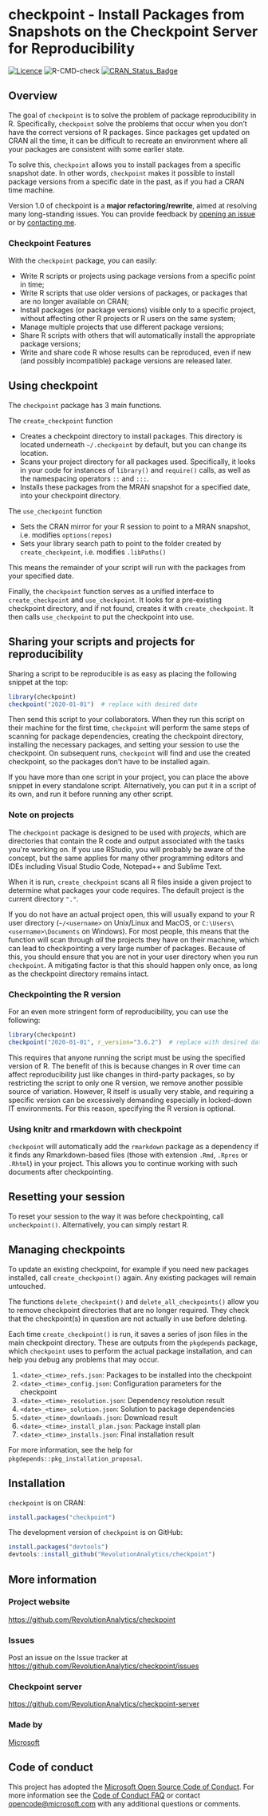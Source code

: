 
# checkpoint - Install Packages from Snapshots on the Checkpoint Server for Reproducibility

[![Licence](https://img.shields.io/badge/licence-GPL--2-blue.svg)](https://www.gnu.org/licenses/old-licenses/gpl-2.0.html)
![R-CMD-check](https://github.com/RevolutionAnalytics/checkpoint/workflows/R-CMD-check/badge.svg?branch=master)
[![CRAN\_Status\_Badge](https://www.r-pkg.org/badges/version/checkpoint)](https://cran.r-project.org/package=checkpoint)

## Overview

The goal of `checkpoint` is to solve the problem of package
reproducibility in R. Specifically, `checkpoint` solve the problems that
occur when you don’t have the correct versions of R packages. Since
packages get updated on CRAN all the time, it can be difficult to
recreate an environment where all your packages are consistent with some
earlier state.

To solve this, `checkpoint` allows you to install packages from a
specific snapshot date. In other words, `checkpoint` makes it possible
to install package versions from a specific date in the past, as if you
had a CRAN time machine.

Version 1.0 of checkpoint is a **major refactoring/rewrite**, aimed at resolving many long-standing issues. You can provide feedback by [opening an issue](https://github.com/RevolutionAnalytics/checkpoint/issues) or by [contacting me](mailto:hongooi@microsoft.com).

### Checkpoint Features

With the `checkpoint` package, you can easily:

  - Write R scripts or projects using package versions from a specific
    point in time;
  - Write R scripts that use older versions of packages, or packages
    that are no longer available on CRAN;
  - Install packages (or package versions) visible only to a specific
    project, without affecting other R projects or R users on the same
    system;
  - Manage multiple projects that use different package versions;
  - Share R scripts with others that will automatically install the
    appropriate package versions;
  - Write and share code R whose results can be reproduced, even if new
    (and possibly incompatible) package versions are released later.


## Using checkpoint

The `checkpoint` package has 3 main functions.

The `create_checkpoint` function

- Creates a checkpoint directory to install packages. This directory is located underneath `~/.checkpoint` by default, but you can change its location.
- Scans your project directory for all packages used. Specifically, it looks in your code for instances of `library()` and `require()` calls, as well as the namespacing operators `::` and `:::`.
- Installs these packages from the MRAN snapshot for a specified date, into your checkpoint directory.

The `use_checkpoint` function

- Sets the CRAN mirror for your R session to point to a MRAN snapshot, i.e. modifies `options(repos)`
- Sets your library search path to point to the folder created by `create_checkpoint`, i.e. modifies `.libPaths()`

This means the remainder of your script will run with the packages from your specified date.

Finally, the `checkpoint` function serves as a unified interface to `create_checkpoint` and `use_checkpoint`. It looks for a pre-existing checkpoint directory, and if not found, creates it with `create_checkpoint`. It then calls `use_checkpoint` to put the checkpoint into use.


## Sharing your scripts and projects for reproducibility

Sharing a script to be reproducible is as easy as placing the following snippet at the top:

```r
library(checkpoint)
checkpoint("2020-01-01")  # replace with desired date
```

Then send this script to your collaborators.  When they run this script on their machine for the first time, `checkpoint` will perform the same steps of scanning for package dependencies, creating the checkpoint directory, installing the necessary packages, and setting your session to use the checkpoint. On subsequent runs, `checkpoint` will find and use the created checkpoint, so the packages don't have to be installed again.

If you have more than one script in your project, you can place the above snippet in every standalone script. Alternatively, you can put it in a script of its own, and run it before running any other script.

### Note on projects

The `checkpoint` package is designed to be used with _projects_, which are directories that contain the R code and output associated with the tasks you're working on. If you use RStudio, you will probably be aware of the concept, but the same applies for many other programming editors and IDEs including Visual Studio Code, Notepad++ and Sublime Text.

When it is run, `create_checkpoint` scans all R files inside a given project to determine what packages your code requires. The default project is the current directory `"."`.

If you do not have an actual project open, this will usually expand to your R user directory (`~/<username>` on Unix/Linux and MacOS, or `C:\Users\<username>\Documents` on Windows). For most people, this means that the function will scan through _all_ the projects they have on their machine, which can lead to checkpointing a very large number of packages. Because of this, you should ensure that you are not in your user directory when you run `checkpoint`. A mitigating factor is that this should happen only once, as long as the checkpoint directory remains intact.

### Checkpointing the R version

For an even more stringent form of reproducibility, you can use the following:

```r
library(checkpoint)
checkpoint("2020-01-01", r_version="3.6.2")  # replace with desired date and R version
```

This requires that anyone running the script must be using the specified version of R. The benefit of this is because changes in R over time can affect reproducibility just like changes in third-party packages, so by restricting the script to only one R version, we remove another possible source of variation. However, R itself is usually very stable, and requiring a specific version can be excessively demanding especially in locked-down IT environments. For this reason, specifying the R version is optional.

### Using knitr and rmarkdown with checkpoint

`checkpoint` will automatically add the `rmarkdown` package as a dependency if it finds any Rmarkdown-based files (those with extension `.Rmd`, `.Rpres` or `.Rhtml`) in your project. This allows you to continue working with such documents after checkpointing.

## Resetting your session

To reset your session to the way it was before checkpointing, call `uncheckpoint()`. Alternatively, you can simply restart R.

## Managing checkpoints

To update an existing checkpoint, for example if you need new packages installed, call `create_checkpoint()` again. Any existing packages will remain untouched.

The functions `delete_checkpoint()` and `delete_all_checkpoints()` allow you to remove checkpoint directories that are no longer required. They check that the checkpoint(s) in question are not actually in use before deleting.

Each time `create_checkpoint()` is run, it saves a series of json files in the main checkpoint directory. These are outputs from the `pkgdepends` package, which `checkpoint` uses to perform the actual package installation, and can help you debug any problems that may occur.

1. `<date>_<time>_refs.json`: Packages to be installed into the checkpoint
2. `<date>_<time>_config.json`: Configuration parameters for the checkpoint
3. `<date>_<time>_resolution.json`: Dependency resolution result
4. `<date>_<time>_solution.json`: Solution to package dependencies
5. `<date>_<time>_downloads.json`: Download result
6. `<date>_<time>_install_plan.json`: Package install plan
7. `<date>_<time>_installs.json`: Final installation result

For more information, see the help for `pkgdepends::pkg_installation_proposal`.


## Installation

`checkpoint` is on CRAN:

``` r
install.packages("checkpoint")
```

The development version of `checkpoint` is on GitHub:

``` r
install.packages("devtools")
devtools::install_github("RevolutionAnalytics/checkpoint")
```

## More information

### Project website

https://github.com/RevolutionAnalytics/checkpoint

### Issues

Post an issue on the Issue tracker at
https://github.com/RevolutionAnalytics/checkpoint/issues

### Checkpoint server

https://github.com/RevolutionAnalytics/checkpoint-server

### Made by

[Microsoft](https://mran.microsoft.com/)

## Code of conduct

This project has adopted the [Microsoft Open Source Code of
Conduct](https://opensource.microsoft.com/codeofconduct/). For more
information see the [Code of Conduct
FAQ](https://opensource.microsoft.com/codeofconduct/faq/) or contact
<opencode@microsoft.com> with any additional questions or comments.
